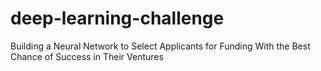# deep-learning-challenge
Building a Neural Network to Select Applicants for Funding With the Best Chance of Success in Their Ventures
